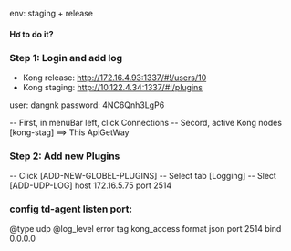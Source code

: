 env: staging + release

#### Hơ to do it?
### Step 1: Login and add log
 - Kong release: http://172.16.4.93:1337/#!/users/10
 - Kong staging: http://10.122.4.34:1337/#!/plugins

user: dangnk
password: 4NC6Qnh3LgP6

 -- First, in menuBar left, click Connections 
 -- Secord, active Kong nodes [kong-stag]
 ==> This ApiGetWay 

### Step 2: Add new Plugins
 -- Click [ADD-NEW-GLOBEL-PLUGINS]
 -- Select tab [Logging]
 -- Slect [ADD-UDP-LOG]
            host    172.16.5.75
            port    2514


### config td-agent listen port:
<source>
    @type udp
    @log_level error
    tag kong_access
    format json
    port 2514
    bind 0.0.0.0
</source>
